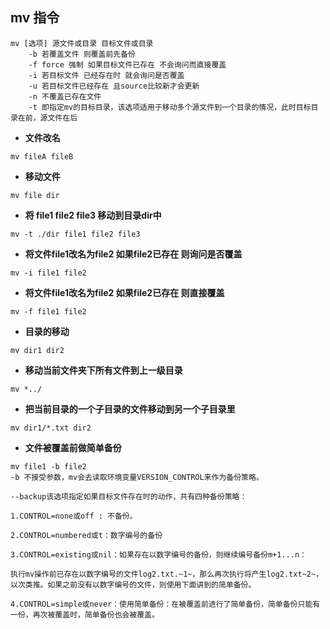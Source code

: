 ## mv 指令

```shell
mv [选项] 源文件或目录 目标文件或目录
	-b 若覆盖文件 则覆盖前先备份
	-f force 强制 如果目标文件已存在 不会询问而直接覆盖
	-i 若目标文件 已经存在时 就会询问是否覆盖
	-u 若目标文件已经存在 且source比较新才会更新
	-n 不覆盖已存在文件
	-t 即指定mv的目标目录，该选项适用于移动多个源文件到一个目录的情况，此时目标目录在前，源文件在后
```

- **文件改名**

```shell
mv fileA fileB 
```

- **移动文件**

```shell
mv file dir
```

- **将 file1 file2 file3 移动到目录dir中**

```shell
mv -t ./dir file1 file2 file3
```

- **将文件file1改名为file2 如果file2已存在 则询问是否覆盖**

```shell
mv -i file1 file2
```

- **将文件file1改名为file2 如果file2已存在 则直接覆盖**

```shell
mv -f file1 file2
```

- **目录的移动**

```
mv dir1 dir2
```

- **移动当前文件夹下所有文件到上一级目录**

```
mv *../
```

- **把当前目录的一个子目录的文件移动到另一个子目录里**

```
mv dir1/*.txt dir2
```

- **文件被覆盖前做简单备份**

```
mv file1 -b file2
-b 不接受参数，mv会去读取环境变量VERSION_CONTROL来作为备份策略。

--backup该选项指定如果目标文件存在时的动作，共有四种备份策略：

1.CONTROL=none或off : 不备份。

2.CONTROL=numbered或t：数字编号的备份

3.CONTROL=existing或nil：如果存在以数字编号的备份，则继续编号备份m+1...n：

执行mv操作前已存在以数字编号的文件log2.txt.~1~，那么再次执行将产生log2.txt~2~，以次类推。如果之前没有以数字编号的文件，则使用下面讲到的简单备份。

4.CONTROL=simple或never：使用简单备份：在被覆盖前进行了简单备份，简单备份只能有一份，再次被覆盖时，简单备份也会被覆盖。
```

